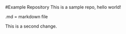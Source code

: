 #Example Repository
This is a sample repo, hello world!

.md = markdown file

This is a second change.